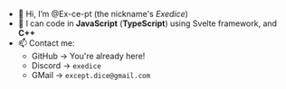- 👋 Hi, I’m @Ex-ce-pt (the nickname's *Exedice*)
- 👀 I can code in **JavaScript** (**TypeScript**) using Svelte framework, and **C++**
- 📫 Contact me:
  - GitHub → You're already here!
  - Discord → `exedice`
  - GMail → `except.dice@gmail.com`

